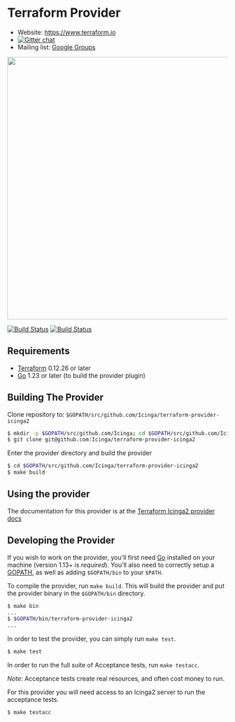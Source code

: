 Terraform Provider
==================

- Website: https://www.terraform.io
- [![Gitter chat](https://badges.gitter.im/hashicorp-terraform/Lobby.png)](https://gitter.im/hashicorp-terraform/Lobby)
- Mailing list: [Google Groups](http://groups.google.com/group/terraform-tool)

<img src="https://cdn.rawgit.com/hashicorp/terraform-website/master/content/source/assets/images/logo-hashicorp.svg" width="600px">

[![Build Status](https://github.com/Icinga/terraform-provider-icinga2/actions/workflows/unit-tests.yml/badge.svg)](https://github.com/Icinga/terraform-provider-icinga2/actions/workflows/unit-tests.yml/badge.svg)
[![Build Status](https://github.com/Icinga/terraform-provider-icinga2/actions/workflows/acceptance-tests.yml/badge.svg)](https://github.com/Icinga/terraform-provider-icinga2/actions/workflows/acceptance-tests.yml/badge.svg)

Requirements
------------

-	[Terraform](https://www.terraform.io/downloads.html) 0.12.26 or later
-	[Go](https://golang.org/doc/install) 1.23 or later (to build the provider plugin)

Building The Provider
---------------------

Clone repository to: `$GOPATH/src/github.com/Icinga/terraform-provider-icinga2`

```sh
$ mkdir -p $GOPATH/src/github.com/Icinga; cd $GOPATH/src/github.com/Icinga
$ git clone git@github.com:Icinga/terraform-provider-icinga2
```

Enter the provider directory and build the provider

```sh
$ cd $GOPATH/src/github.com/Icinga/terraform-provider-icinga2
$ make build
```

Using the provider
----------------------
The documentation for this provider is at the [Terraform Icinga2 provider docs](https://www.terraform.io/docs/providers/icinga2/)

Developing the Provider
---------------------------

If you wish to work on the provider, you'll first need [Go](http://www.golang.org) installed on your machine (version 1.13+ is *required*). You'll also need to correctly setup a [GOPATH](http://golang.org/doc/code.html#GOPATH), as well as adding `$GOPATH/bin` to your `$PATH`.

To compile the provider, run `make build`. This will build the provider and put the provider binary in the `$GOPATH/bin` directory.

```sh
$ make bin
...
$ $GOPATH/bin/terraform-provider-icinga2
...
```

In order to test the provider, you can simply run `make test`.

```sh
$ make test
```

In order to run the full suite of Acceptance tests, run `make testacc`.

*Note:* Acceptance tests create real resources, and often cost money to run.

For this provider you will need access to an Icinga2 server to run the acceptance tests.

```sh
$ make testacc
```
